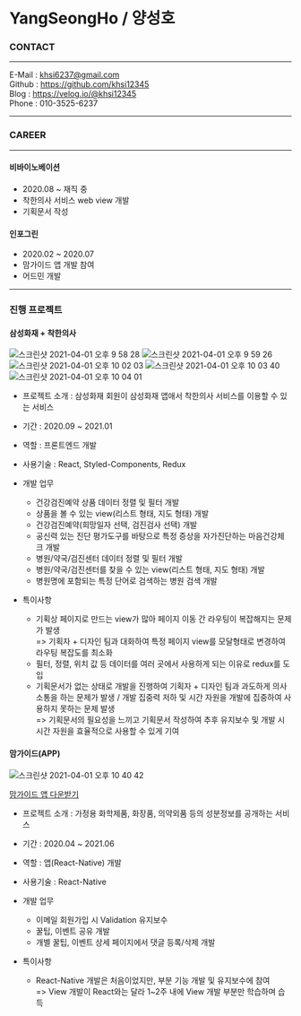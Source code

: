 # YangSeongHo / 양성호
### CONTACT
- - -  
E-Mail : khsi6237@gmail.com  
Github : https://github.com/khsi12345  
Blog : https://velog.io/@khsi12345  
Phone : 010-3525-6237  
- - -  

### CAREER  
- - -
#### 비바이노베이션  

 - 2020.08 ~ 재직 중
 - 착한의사 서비스 web view 개발
 - 기획문서 작성

#### 인포그린

 - 2020.02 ~ 2020.07
 - 맘가이드 앱 개발 참여
 - 어드민 개발 
- - -

### 진행 프로젝트

#### 삼성화재 + 착한의사

![스크린샷 2021-04-01 오후 9 58 28](https://user-images.githubusercontent.com/39074374/113297314-6ca16b80-9335-11eb-99bb-2f3803ef98c9.png)
![스크린샷 2021-04-01 오후 9 59 26](https://user-images.githubusercontent.com/39074374/113297431-8fcc1b00-9335-11eb-9a92-a43d8c4e11d7.png)
![스크린샷 2021-04-01 오후 10 02 03](https://user-images.githubusercontent.com/39074374/113297712-ecc7d100-9335-11eb-992d-0814a16a1bad.png)
![스크린샷 2021-04-01 오후 10 03 40](https://user-images.githubusercontent.com/39074374/113297905-31ec0300-9336-11eb-87f9-b4bc05714e38.png)
![스크린샷 2021-04-01 오후 10 04 01](https://user-images.githubusercontent.com/39074374/113297911-331d3000-9336-11eb-956f-104d5fb3356c.png)


 - 프로젝트 소개 : 삼성화재 회원이 삼성화재 앱애서 착한의사 서비스를 이용할 수 있는 서비스  
 - 기간 : 2020.09 ~ 2021.01  
 - 역할 : 프론트엔드 개발  
 - 사용기술 : React, Styled-Components, Redux  
 - 개발 업무    
   - 건강검진예약 상품 데이터 정렬 및 필터 개발  
   - 상품을 볼 수 있는 view(리스트 형태, 지도 형태) 개발  
   - 건강검진예약(희망일자 선택, 검진검사 선택) 개발   
   - 공신력 있는 진단 평가도구를 바탕으로 특정 증상을 자가진단하는 마음건강체크 개발  
   - 병원/약국/검진센터 데이터 정렬 및 필터 개발  
   - 병원/약국/검진센터를 찾을 수 있는 view(리스트 형태, 지도 형태) 개발  
   - 병원명에 포함되는 특정 단어로 검색하는 병원 검색 개발  
 
 - 특이사항 
   - 기획상 페이지로 만드는 view가 많아 페이지 이동 간 라우팅이 복잡해지는 문제가 발생  
     => 기획자 + 디자인 팀과 대화하여 특정 페이지 view를 모달형태로 변경하여 라우팅 복잡도를 최소화  
   - 필터, 정렬, 위치 값 등 데이터를 여러 곳에서 사용하게 되는 이유로 redux를 도입  
   - 기획문서가 없는 상태로 개발을 진행하여 기획자 + 디자인 팀과 과도하게 의사소통을 하는 문제가 발생 / 개발 집중력 저하 및 시간 자원을 개발에 집중하여 사용하지 못하는 문제 발생  
     => 기획문서의 필요성을 느끼고 기획문서 작성하여 추후 유지보수 및 개발 시 시간 자원을 효율적으로 사용할 수 있게 기여  
     
     
#### 맘가이드(APP)
![스크린샷 2021-04-01 오후 10 40 42](https://user-images.githubusercontent.com/39074374/113302729-51d1f580-933b-11eb-8a91-50414fe0bf04.png)  
 
 [맘가이드 앱 다운받기](https://apps.apple.com/kr/app/%EB%A7%98%EA%B0%80%EC%9D%B4%EB%93%9C-%ED%99%94%EC%9E%A5%ED%92%88-%EC%84%B8%EC%A0%9C-%EB%93%B1%EA%B8%89-check/id1466352877)
 - 프로젝트 소개 : 가정용 화학제품, 화장품, 의약외품 등의 성분정보를 공개하는 서비스  
 - 기간 : 2020.04 ~ 2021.06  
 - 역할 : 앱(React-Native) 개발  
 - 사용기술 : React-Native  
 - 개발 업무    
   - 이메일 회원가입 시 Validation 유지보수  
   - 꿀팁, 이벤트 공유 개발  
   - 개별 꿀팁, 이벤트 상세 페이지에서 댓글 등록/삭제 개발   

- 특이사항
  - React-Native 개발은 처음이었지만, 부분 기능 개발 및 유지보수에 참여  
    => View 개발이 React와는 달라 1~2주 내에 View 개발 부분만 학습하며 습득


